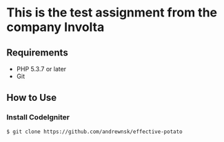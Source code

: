 # This is the test assignment from the company Involta


## Requirements

* PHP 5.3.7 or later
* Git

## How to Use

### Install CodeIgniter

```
$ git clone https://github.com/andrewnsk/effective-potato
```

